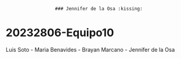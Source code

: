 
                      ### Jennifer de la Osa :kissing:


# 20232806-Equipo10

Luis  Soto - Maria Benavides - Brayan Marcano - Jennifer de la Osa 
